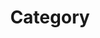 ---
title: "Category"
layout: categories
permalink: /categories/
entries_layout: grid
author_profile: true
sidebar_main: true
---